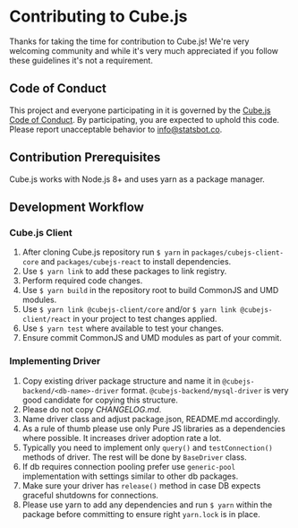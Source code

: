 # Contributing to Cube.js

Thanks for taking the time for contribution to Cube.js!
We're very welcoming community and while it's very much appreciated if you follow these guidelines it's not a requirement.

## Code of Conduct
This project and everyone participating in it is governed by the [Cube.js Code of Conduct](./CODE_OF_CONDUCT.md).
By participating, you are expected to uphold this code. Please report unacceptable behavior to info@statsbot.co.

## Contribution Prerequisites

Cube.js works with Node.js 8+ and uses yarn as a package manager.

## Development Workflow
### Cube.js Client

1. After cloning Cube.js repository run `$ yarn` in `packages/cubejs-client-core` and `packages/cubejs-react` to install dependencies.
2. Use `$ yarn link` to add these packages to link registry.
3. Perform required code changes.
4. Use `$ yarn build` in the repository root to build CommonJS and UMD modules.
5. Use `$ yarn link @cubejs-client/core` and/or `$ yarn link @cubejs-client/react` in your project to test changes applied.
6. Use `$ yarn test` where available to test your changes.
7. Ensure commit CommonJS and UMD modules as part of your commit.

### Implementing Driver

1. Copy existing driver package structure and name it in `@cubejs-backend/<db-name>-driver` format.
`@cubejs-backend/mysql-driver` is very good candidate for copying this structure.
2. Please do not copy *CHANGELOG.md*.
3. Name driver class and adjust package.json, README.md accordingly.
4. As a rule of thumb please use only Pure JS libraries as a dependencies where possible.
It increases driver adoption rate a lot.
5. Typically you need to implement only `query()` and `testConnection()` methods of driver.
The rest will be done by `BaseDriver` class.
6. If db requires connection pooling prefer use `generic-pool` implementation with settings similar to other db packages.
7. Make sure your driver has `release()` method in case DB expects graceful shutdowns for connections.
8. Please use yarn to add any dependencies and run `$ yarn` within the package before committing to ensure right `yarn.lock` is in place.
